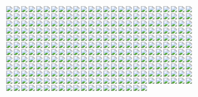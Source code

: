 
<img src='Picture-Directory/01 - M6I1Q95.jpg'>
<img src='Picture-Directory/01 - MmbqRrT.jpg'>
<img src='Picture-Directory/01 - O8876hB.jpg'>
<img src='Picture-Directory/01 - OuSizUw.jpg'>
<img src='Picture-Directory/02 - CQG5FKx.jpg'>
<img src='Picture-Directory/02 - G4xUAWx.jpg'>
<img src='Picture-Directory/02 - dqfOSJD.jpg'>
<img src='Picture-Directory/02 - rHm6wWD.jpg'>
<img src='Picture-Directory/03 - JTjy2Of.jpg'>
<img src='Picture-Directory/03 - cWinFdO.jpg'>
<img src='Picture-Directory/03 - glS1UUq.jpg'>
<img src='Picture-Directory/03 - sFnCpS1.jpg'>
<img src='Picture-Directory/04 - DEPvTPZ.jpg'>
<img src='Picture-Directory/04 - gNLvKfg.jpg'>
<img src='Picture-Directory/04 - m2syxyy.jpg'>
<img src='Picture-Directory/04 - vKIn6Y3.jpg'>
<img src='Picture-Directory/05 - 4uqCBu9.jpg'>
<img src='Picture-Directory/05 - dbQGQ0L.jpg'>
<img src='Picture-Directory/05 - n0Xm4lg.jpg'>
<img src='Picture-Directory/06 - PEwsHFr.jpg'>
<img src='Picture-Directory/06 - WfZV0QW.jpg'>
<img src='Picture-Directory/07 - FYvOt6J.jpg'>
<img src='Picture-Directory/07 - NRJgAIo.jpg'>
<img src='Picture-Directory/07 - UtEQQdy.jpg'>
<img src='Picture-Directory/07 - wdIlgiT.jpg'>
<img src='Picture-Directory/08 - C0EVsYp.jpg'>
<img src='Picture-Directory/08 - FmlM7Fj.jpg'>
<img src='Picture-Directory/08 - MRSwNfi.jpg'>
<img src='Picture-Directory/08 - YR1TeT4.jpg'>
<img src='Picture-Directory/09 - 0qLxdbp.jpg'>
<img src='Picture-Directory/09 - P31lorx.jpg'>
<img src='Picture-Directory/09 - QyH8PDy.jpg'>
<img src='Picture-Directory/09 - ncXoqup.jpg'>
<img src='Picture-Directory/1 - The Phantom Menace.jpg'>
<img src='Picture-Directory/10 - 6fKpkXB.jpg'>
<img src='Picture-Directory/10 - 6nOEYTR.jpg'>
<img src='Picture-Directory/10 - rN3KVr7.jpg'>
<img src='Picture-Directory/11 - ACCMVG6.jpg'>
<img src='Picture-Directory/11 - IPvlegE.jpg'>
<img src='Picture-Directory/11 - LkLgpha.jpg'>
<img src='Picture-Directory/11 - pXSe9Xa.jpg'>
<img src='Picture-Directory/12 - K7XIsri.jpg'>
<img src='Picture-Directory/12 - dyFjAeV.jpg'>
<img src='Picture-Directory/12 - iUGFHJr.jpg'>
<img src='Picture-Directory/13 - 00ETUwD.jpg'>
<img src='Picture-Directory/13 - GdwwIo2.jpg'>
<img src='Picture-Directory/13 - NuM1CVA.jpg'>
<img src='Picture-Directory/13 - XqmV1MJ.jpg'>
<img src='Picture-Directory/14 - MqGwl19.jpg'>
<img src='Picture-Directory/14 - VyZJPE8.jpg'>
<img src='Picture-Directory/14 - fbXU43D.jpg'>
<img src='Picture-Directory/14 - k8kRTdE.jpg'>
<img src='Picture-Directory/15 - GmN0Cq4.jpg'>
<img src='Picture-Directory/15 - M9BmBeh.jpg'>
<img src='Picture-Directory/15 - UTcsNQO.jpg'>
<img src='Picture-Directory/15 - qeOec8I.jpg'>
<img src='Picture-Directory/16 - OoTEqcB.jpg'>
<img src='Picture-Directory/16 - e8I351w.jpg'>
<img src='Picture-Directory/16 - wx6hNBR.jpg'>
<img src='Picture-Directory/17 - 1iTMzyJ.jpg'>
<img src='Picture-Directory/17 - VEbsVce.jpg'>
<img src='Picture-Directory/18 - 1PbaG5n.jpg'>
<img src='Picture-Directory/18 - 7HVSQuN.jpg'>
<img src='Picture-Directory/18 - P7ULTkU.jpg'>
<img src='Picture-Directory/18 - UvGUfOr.jpg'>
<img src='Picture-Directory/19 - FdBvduy.jpg'>
<img src='Picture-Directory/19 - OIftxOQ.jpg'>
<img src='Picture-Directory/19 - UhlFYSE.jpg'>
<img src='Picture-Directory/19 - mQyOhp5.jpg'>
<img src='Picture-Directory/1seHTdr.jpg'>
<img src='Picture-Directory/2 - Attack of the Clones.jpg'>
<img src='Picture-Directory/20 - SQ60M8u.jpg'>
<img src='Picture-Directory/20 - YcfwNBV.jpg'>
<img src='Picture-Directory/20 - pRESzRv.jpg'>
<img src='Picture-Directory/20 - v4n7jeB.jpg'>
<img src='Picture-Directory/21 - iMxtvf3.jpg'>
<img src='Picture-Directory/21 - u2rSYo2.jpg'>
<img src='Picture-Directory/21 - vqpeClQ.jpg'>
<img src='Picture-Directory/22 - LGIdNZq.jpg'>
<img src='Picture-Directory/22 - lzDIgxy.jpg'>
<img src='Picture-Directory/22 - tCj8uhf.jpg'>
<img src='Picture-Directory/22 - uv2TuK0.jpg'>
<img src='Picture-Directory/23 - FDuhex0.jpg'>
<img src='Picture-Directory/23 - U4U1AbT.jpg'>
<img src='Picture-Directory/23 - ckcK4Tj.jpg'>
<img src='Picture-Directory/24 - tcD9kwI.jpg'>
<img src='Picture-Directory/24 - ut90LX5.jpg'>
<img src='Picture-Directory/25 - pH9Q41q.jpg'>
<img src='Picture-Directory/25 - tUQ4xPX.jpg'>
<img src='Picture-Directory/26 - rtQB4zT.jpg'>
<img src='Picture-Directory/26 - v3cZNQf.jpg'>
<img src='Picture-Directory/27 - IOUqD50.jpg'>
<img src='Picture-Directory/27 - V9frQxh.jpg'>
<img src='Picture-Directory/27 - p2oiSom.jpg'>
<img src='Picture-Directory/28 - 9i2xpUo.jpg'>
<img src='Picture-Directory/28 - EzmJdkK.jpg'>
<img src='Picture-Directory/29 - UVdF8nt.jpg'>
<img src='Picture-Directory/29 - fmq9bBJ.jpg'>
<img src='Picture-Directory/29 - qPvfQ3a.jpg'>
<img src='Picture-Directory/3 - Revenge of the Sith.jpg'>
<img src='Picture-Directory/30 - 2R9xUd0.jpg'>
<img src='Picture-Directory/30 - HmpoIgw.jpg'>
<img src='Picture-Directory/30 - TTGIcoM.jpg'>
<img src='Picture-Directory/30 - Xui6IK9.jpg'>
<img src='Picture-Directory/31 - F7LzS1K.jpg'>
<img src='Picture-Directory/31 - wuasgk5.jpg'>
<img src='Picture-Directory/31 - yOXR9Sc.jpg'>
<img src='Picture-Directory/32 - 3rEyp81.jpg'>
<img src='Picture-Directory/32 - 84y8hda.jpg'>
<img src='Picture-Directory/32 - RsoqZar.jpg'>
<img src='Picture-Directory/32 - XUTBivf.jpg'>
<img src='Picture-Directory/33 - kzqyxJK.jpg'>
<img src='Picture-Directory/33 - mikNH5d.jpg'>
<img src='Picture-Directory/33 - ukIboMx.jpg'>
<img src='Picture-Directory/33 - yiYtEm3.jpg'>
<img src='Picture-Directory/34 - 1xe1da8.jpg'>
<img src='Picture-Directory/34 - hMNFdik.jpg'>
<img src='Picture-Directory/34 - t7kv6rH.jpg'>
<img src='Picture-Directory/34 - uzQaKy4.jpg'>
<img src='Picture-Directory/35 - Gb5ZYA2.jpg'>
<img src='Picture-Directory/35 - jrLalQL.jpg'>
<img src='Picture-Directory/35 - qb6jXXm.jpg'>
<img src='Picture-Directory/36 - 82HbYlp.jpg'>
<img src='Picture-Directory/36 - JoDQ1Nb.jpg'>
<img src='Picture-Directory/36 - M4exYUR.jpg'>
<img src='Picture-Directory/36 - wIoxxL7.jpg'>
<img src='Picture-Directory/37 - GYiiofB.jpg'>
<img src='Picture-Directory/37 - hvHtMdL.jpg'>
<img src='Picture-Directory/37 - ptszR3D.jpg'>
<img src='Picture-Directory/37 - sx2602i.jpg'>
<img src='Picture-Directory/38 - KeT5KrI.jpg'>
<img src='Picture-Directory/38 - n0t9NJ5.jpg'>
<img src='Picture-Directory/38 - oy3akqm.jpg'>
<img src='Picture-Directory/39 - EeSHQTE.jpg'>
<img src='Picture-Directory/39 - JDJMMM2.jpg'>
<img src='Picture-Directory/39 - Wy8sX8L.jpg'>
<img src='Picture-Directory/39 - ile8r3h.jpg'>
<img src='Picture-Directory/4 - A New Hope.jpg'>
<img src='Picture-Directory/40 - 1jiayvm.jpg'>
<img src='Picture-Directory/40 - 3SqwU9H.jpg'>
<img src='Picture-Directory/40 - WCSxRjx.jpg'>
<img src='Picture-Directory/40 - oPEgWCc.jpg'>
<img src='Picture-Directory/41 - DvUSbYd.jpg'>
<img src='Picture-Directory/41 - MpGk6wz.jpg'>
<img src='Picture-Directory/41 - h6CUpb6.jpg'>
<img src='Picture-Directory/42 - IdQJQlV.jpg'>
<img src='Picture-Directory/42 - QrkEA6b.jpg'>
<img src='Picture-Directory/42 - iKOwzFi.jpg'>
<img src='Picture-Directory/42 - s7VVQdI.jpg'>
<img src='Picture-Directory/43 - 5PuwFuy.jpg'>
<img src='Picture-Directory/43 - 7QSAagN.jpg'>
<img src='Picture-Directory/43 - EXqhKGT.jpg'>
<img src='Picture-Directory/43 - hQpcaFU.jpg'>
<img src='Picture-Directory/44 - fhzHbf0.jpg'>
<img src='Picture-Directory/44 - mIXRwa8.jpg'>
<img src='Picture-Directory/45 - 1oVCMSB.jpg'>
<img src='Picture-Directory/45 - 89q0xBW.jpg'>
<img src='Picture-Directory/46 - 0yZzPsB.jpg'>
<img src='Picture-Directory/46 - GAhrYBi.jpg'>
<img src='Picture-Directory/46 - Zimt2pf.jpg'>
<img src='Picture-Directory/46 - vO9mF5S.jpg'>
<img src='Picture-Directory/47 - 52qxIne.jpg'>
<img src='Picture-Directory/47 - 6HNlRpV.jpg'>
<img src='Picture-Directory/47 - gv8Rahg.jpg'>
<img src='Picture-Directory/48 - 2L9Klwe.jpg'>
<img src='Picture-Directory/48 - LApxo7k.jpg'>
<img src='Picture-Directory/48 - eOVQrAn.jpg'>
<img src='Picture-Directory/48 - iO5U6gm.jpg'>
<img src='Picture-Directory/49 - 4XhD2kv.jpg'>
<img src='Picture-Directory/49 - R6O6LNV.jpg'>
<img src='Picture-Directory/49 - XjLs9Ec.jpg'>
<img src='Picture-Directory/49 - h4kJlT2.jpg'>
<img src='Picture-Directory/5 - The Empire Strikes Back.jpg'>
<img src='Picture-Directory/50 - Ve3WYUj.jpg'>
<img src='Picture-Directory/50 - fq1Data.jpg'>
<img src='Picture-Directory/51 - 1Jv8JNV.jpg'>
<img src='Picture-Directory/51 - LZI0bUC.jpg'>
<img src='Picture-Directory/51 - RzUPrzg.jpg'>
<img src='Picture-Directory/51 - jZyHKRg.jpg'>
<img src='Picture-Directory/52 - 4P53bug.jpg'>
<img src='Picture-Directory/52 - 7baA4eW.jpg'>
<img src='Picture-Directory/52 - 8smPbXw.jpg'>
<img src='Picture-Directory/52 - KKO9v6Z.jpg'>
<img src='Picture-Directory/53 - MOwYpDe.jpg'>
<img src='Picture-Directory/53 - uk4GMmi.jpg'>
<img src='Picture-Directory/53 - vlozy0c.jpg'>
<img src='Picture-Directory/54 - pcMYz0L.jpg'>
<img src='Picture-Directory/54 - q2DHA4W.jpg'>
<img src='Picture-Directory/54 - tAexzUd.jpg'>
<img src='Picture-Directory/55 - bWozweg.jpg'>
<img src='Picture-Directory/55 - duBEalK.jpg'>
<img src='Picture-Directory/56 - 1WjgBCo.jpg'>
<img src='Picture-Directory/56 - JLBsdbi.jpg'>
<img src='Picture-Directory/56 - XGDPZCa.jpg'>
<img src='Picture-Directory/57 - 86LzSgt.jpg'>
<img src='Picture-Directory/57 - i7ij3KF.jpg'>
<img src='Picture-Directory/57 - t7gC1bh.jpg'>
<img src='Picture-Directory/58 - ICVMVrl.jpg'>
<img src='Picture-Directory/59 - 4ESbWh4.jpg'>
<img src='Picture-Directory/59 - idPWYku.jpg'>
<img src='Picture-Directory/59 - k0nNLPJ.jpg'>
<img src='Picture-Directory/5Z84DKN.jpg'>
<img src='Picture-Directory/5ZwPh1g.jpg'>
<img src='Picture-Directory/6 - Return of the Jedi.jpg'>
<img src='Picture-Directory/60 - 7BHZhlA.jpg'>
<img src='Picture-Directory/60 - fg6gTbM.jpg'>
<img src='Picture-Directory/60 - zMNNDV3.jpg'>
<img src='Picture-Directory/61 - mddYFHW.jpg'>
<img src='Picture-Directory/61 - xcXQuB0.jpg'>
<img src='Picture-Directory/62 - UEtTF31.jpg'>
<img src='Picture-Directory/62 - XZh3SUC.jpg'>
<img src='Picture-Directory/62 - p2p8vkW.jpg'>
<img src='Picture-Directory/63 - EVm47Hz.jpg'>
<img src='Picture-Directory/63 - sg09hzg.jpg'>
<img src='Picture-Directory/64 - 8qSqbWJ.jpg'>
<img src='Picture-Directory/64 - g0fiWNK.jpg'>
<img src='Picture-Directory/65 - QDhAsQq.jpg'>
<img src='Picture-Directory/65 - S2s3FaV.jpg'>
<img src='Picture-Directory/65 - xwing.jpg'>
<img src='Picture-Directory/66 - 1HknqmB.jpg'>
<img src='Picture-Directory/66 - TIE Fighter.jpg'>
<img src='Picture-Directory/66 - ys8WAjI.jpg'>
<img src='Picture-Directory/67 - fatjdtc.jpg'>
<img src='Picture-Directory/67 - fcR9rxY.jpg'>
<img src='Picture-Directory/68 - k70Dlp4.jpg'>
<img src='Picture-Directory/69 - TScStjh.jpg'>
<img src='Picture-Directory/70 - MfaHUiO.jpg'>
<img src='Picture-Directory/71 - YSEi38m.jpg'>
<img src='Picture-Directory/71 - kSwUqMu.jpg'>
<img src='Picture-Directory/72 - 6ueeHFC.jpg'>
<img src='Picture-Directory/72 - XgLHPfg.jpg'>
<img src='Picture-Directory/73 - 8QeKdsq.jpg'>
<img src='Picture-Directory/73 - I36rrfr.jpg'>
<img src='Picture-Directory/74 - Y669oN0.jpg'>
<img src='Picture-Directory/74 - pfNBa6m.jpg'>
<img src='Picture-Directory/75 - Sn0hJWR.jpg'>
<img src='Picture-Directory/76 - 1qBIY0F.jpg'>
<img src='Picture-Directory/99_by_dzikawa-d9ko812.jpg'>
<img src='Picture-Directory/D5friaT.jpg'>
<img src='Picture-Directory/JuOpsei.jpg'>
<img src='Picture-Directory/LeIdVyp.jpg'>
<img src='Picture-Directory/PTZHdoq.jpg'>
<img src='Picture-Directory/RzSQPS6.jpg'>
<img src='Picture-Directory/StarWars Stitch.jpg'>
<img src='Picture-Directory/T0Jl1dN.jpg'>
<img src='Picture-Directory/W3UUxvY.jpg'>
<img src='Picture-Directory/afGiCjX.jpg'>
<img src='Picture-Directory/alfonso-pardo-martinez-sw-portrait01-low.jpg'>
<img src='Picture-Directory/ancient_order_by_adamburn-d9ku80b.jpg'>
<img src='Picture-Directory/captain_rex_by_robert_shane-d879q6l (1).jpg'>
<img src='Picture-Directory/carmen-cornet-gri.jpg'>
<img src='Picture-Directory/cda20e449b0f3fd63035d1ee35a2b4cb-d9tff62.jpg'>
<img src='Picture-Directory/ce29c37a2cf8f54c483e352c5996014f.jpg'>
<img src='Picture-Directory/cecilia-g-f-darthrevan.jpg'>
<img src='Picture-Directory/christian-piccolo-solo-final-post-notext.jpg'>
<img src='Picture-Directory/clone_wars_by_papayoufr-d49mq85.jpg'>
<img src='Picture-Directory/cristi-balanescu-cristib-nexusofpower.jpg'>
<img src='Picture-Directory/crystal-sully-revengebycrystalsully.jpg'>
<img src='Picture-Directory/dan-luvisi-restorationluvisifett.jpg'>
<img src='Picture-Directory/darth_maul__ravager__by_soulstryder210-d9tgsk5.jpg'>
<img src='Picture-Directory/episode_viii_luke_by_800poundproductions-da1gt94.jpg'>
<img src='Picture-Directory/fPB5lkc.jpg'>
<img src='Picture-Directory/gvqjtcV.jpg'>
<img src='Picture-Directory/jedi_and_jedi_lite_by_hollyoakhill-d9qpafb.jpg'>
<img src='Picture-Directory/josh-robinson-maythe4thbwithyou.jpg'>
<img src='Picture-Directory/juan-martin-wallpaper.jpg'>
<img src='Picture-Directory/kevin-mckenna-shadow-of-the-master.jpg'>
<img src='Picture-Directory/luca-merli-sands-of-jakku.jpg'>
<img src='Picture-Directory/maul_wip_by_uncannyknack-d9xrjkz.jpg'>
<img src='Picture-Directory/mjhbrXu.jpg'>
<img src='Picture-Directory/mz1HITu.jpg'>
<img src='Picture-Directory/renato-scicchitano-screen-final.jpg'>
<img src='Picture-Directory/rey__lady_of_the_sith_by_cobaltplasma-da1hf7n.jpg'>
<img src='Picture-Directory/rodrigo-galdino-1.jpg'>
<img src='Picture-Directory/sq8m6GH.jpg'>
<img src='Picture-Directory/star+wars+through+the+wreckage.jpg'>
<img src='Picture-Directory/star_wars__generations_by_daekazu-d9pke9v.jpg'>
<img src='Picture-Directory/sw_fan_art_by_danai_k-d66g7p4.jpg'>
<img src='Picture-Directory/the_force_awakens_by_cylonka-d9lfomf.jpg'>
<img src='Picture-Directory/the_inquisitor_by_darthtemoc-d81hefq.jpg'>
<img src='Picture-Directory/timur-dairbayev-starwars.jpg'>
<img src='Picture-Directory/vadersplat_by_deviantapplestudios-d9550f8.jpg'>
<img src='Picture-Directory/06 - MmGBqVM.png'>
<img src='Picture-Directory/06 - y3x5ATp.png'>
<img src='Picture-Directory/28 - 2IGKEnH.png'>
<img src='Picture-Directory/41 - mFvGh0O.png'>
<img src='Picture-Directory/63 - QY0KqS6.png'>
<img src='Picture-Directory/NSaXUS6.png'>
<img src='Picture-Directory/WQixz51.png'>
<img src='Picture-Directory/Wpi1OfW.png'>
<img src='Picture-Directory/e8568033427317.56aa8c6585175.png'>
<img src='Picture-Directory/hakuna001_by_pixelkitties-d9z01iz.png'>
<img src='Picture-Directory/lady_jedi__rey_by_fouetfou-d9v8qsy.png'>
<img src='Picture-Directory/star_wars___the_pursuit_by_graphix17-d9w1jqm.png'>
